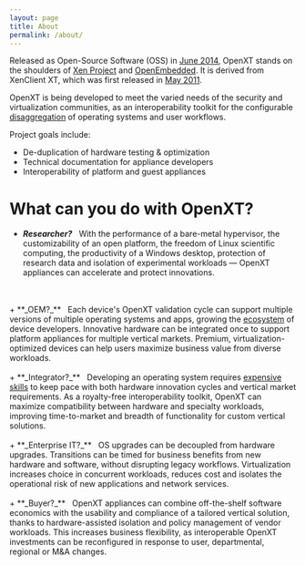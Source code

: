 ```yaml
---
layout: page
title: About
permalink: /about/
---
```


Released as Open-Source Software (OSS) in [June 2014](http://www.slideshare.net/xen_com_mgr/tricca-xen-summit2014), OpenXT stands on the shoulders of [Xen Project](http://xen.org) and [OpenEmbedded](http://openembedded.org).  It is derived from XenClient XT, which was first released in [May 2011](http://www.citrix.com/news/announcements/may-2011/citrix-announces-xenclient-2-and-xenclient-xt.html).

OpenXT is being developed to meet the varied needs of the security and virtualization communities, as an interoperability toolkit for the configurable [disaggregation](http://wiki.xen.org/wiki/Dom0_Disaggregation) of operating systems and user workflows.  

Project goals include:

+ De-duplication of hardware testing & optimization
+ Technical documentation for appliance developers
+ Interoperability of platform and guest appliances

# What can you do with OpenXT?

+ **_Researcher?_** &nbsp; With the performance of a bare-metal hypervisor, the customizability of an open platform, the freedom of Linux scientific computing, the productivity of a Windows desktop, protection of research data and isolation of experimental workloads &mdash; OpenXT appliances can accelerate and protect innovations.
<br>
<br>
+ **_OEM?_** &nbsp; Each device's OpenXT validation cycle can support multiple versions of multiple operating systems and apps, growing the <a href="http://www.softwareecosystems.org/">ecosystem</a> of device developers.  Innovative hardware can be integrated once to support platform appliances for multiple vertical markets. Premium, virtualization-optimized devices can help users maximize business value from diverse workloads.
<br>
<br>
+ **_Integrator?_** &nbsp; Developing an operating system requires <a href="http://www.linuxfoundation.org/sites/main/files/publications/estimatinglinux.html">expensive skills</a> to keep pace with both hardware innovation cycles and vertical market requirements.  As a royalty-free interoperability toolkit, OpenXT can maximize compatibility between hardware and specialty workloads, improving time-to-market and breadth of functionality for custom vertical solutions.
<br>
<br>
+ **_Enterprise IT?_** &nbsp; OS upgrades can be decoupled from hardware upgrades. Transitions can be timed for business benefits from new hardware and software, without disrupting legacy workflows.  Virtualization increases choice in concurrent workloads, reduces cost and isolates the operational risk of new applications and network services.
<br>
<br>
+ **_Buyer?_** &nbsp; OpenXT appliances can combine off-the-shelf software economics with the usability and compliance of a tailored vertical solution, thanks to hardware-assisted isolation and policy management of vendor workloads. This increases business flexibility, as interoperable OpenXT investments can be reconfigured in response to user, departmental, regional or M&A changes.

